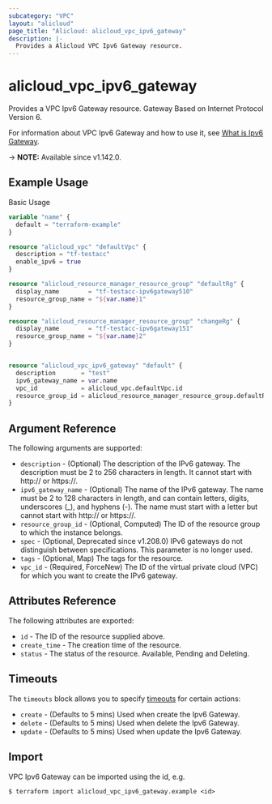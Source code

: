 ```yaml
---
subcategory: "VPC"
layout: "alicloud"
page_title: "Alicloud: alicloud_vpc_ipv6_gateway"
description: |-
  Provides a Alicloud VPC Ipv6 Gateway resource.
---
```


# alicloud_vpc_ipv6_gateway

Provides a VPC Ipv6 Gateway resource. Gateway Based on Internet Protocol Version 6.

For information about VPC Ipv6 Gateway and how to use it, see [What is Ipv6 Gateway](https://www.alibabacloud.com/help/en/virtual-private-cloud/latest/createipv6gateway).

-> **NOTE:** Available since v1.142.0.

## Example Usage

Basic Usage

```terraform
variable "name" {
  default = "terraform-example"
}

resource "alicloud_vpc" "defaultVpc" {
  description = "tf-testacc"
  enable_ipv6 = true
}

resource "alicloud_resource_manager_resource_group" "defaultRg" {
  display_name        = "tf-testacc-ipv6gateway510"
  resource_group_name = "${var.name}1"
}

resource "alicloud_resource_manager_resource_group" "changeRg" {
  display_name        = "tf-testacc-ipv6gateway151"
  resource_group_name = "${var.name}2"
}


resource "alicloud_vpc_ipv6_gateway" "default" {
  description       = "test"
  ipv6_gateway_name = var.name
  vpc_id            = alicloud_vpc.defaultVpc.id
  resource_group_id = alicloud_resource_manager_resource_group.defaultRg.id
}
```

## Argument Reference

The following arguments are supported:
* `description` - (Optional) The description of the IPv6 gateway. The description must be 2 to 256 characters in length. It cannot start with http:// or https://.
* `ipv6_gateway_name` - (Optional) The name of the IPv6 gateway. The name must be 2 to 128 characters in length, and can contain letters, digits, underscores (_), and hyphens (-). The name must start with a letter but cannot start with http:// or https://.
* `resource_group_id` - (Optional, Computed) The ID of the resource group to which the instance belongs.
* `spec` - (Optional, Deprecated since v1.208.0) IPv6 gateways do not distinguish between specifications. This parameter is no longer used.
* `tags` - (Optional, Map) The tags for the resource.
* `vpc_id` - (Required, ForceNew) The ID of the virtual private cloud (VPC) for which you want to create the IPv6 gateway.

## Attributes Reference

The following attributes are exported:
* `id` - The ID of the resource supplied above.
* `create_time` - The creation time of the resource.
* `status` - The status of the resource.  Available, Pending and Deleting.

## Timeouts

The `timeouts` block allows you to specify [timeouts](https://www.terraform.io/docs/configuration-0-11/resources.html#timeouts) for certain actions:
* `create` - (Defaults to 5 mins) Used when create the Ipv6 Gateway.
* `delete` - (Defaults to 5 mins) Used when delete the Ipv6 Gateway.
* `update` - (Defaults to 5 mins) Used when update the Ipv6 Gateway.

## Import

VPC Ipv6 Gateway can be imported using the id, e.g.

```shell
$ terraform import alicloud_vpc_ipv6_gateway.example <id>
```